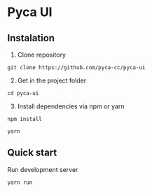# Pyca UI

## Instalation

1. Clone repository
```shell
git clone https://github.com/pyca-cc/pyca-ui
```
2. Get in the project folder
```shell
cd pyca-ui
```
3. Install dependencies via npm or yarn
```shell
npm install
```
```shell
yarn
```

## Quick start
Run development server
```shell
yarn run
```

